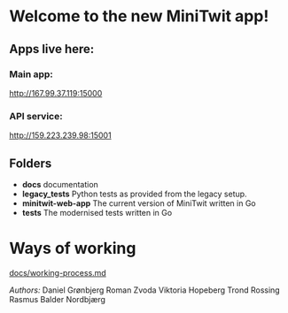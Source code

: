 # Welcome to the new MiniTwit app!

## Apps live here:
### Main app: 
http://167.99.37.119:15000

### API service: 
http://159.223.239.98:15001

## Folders
* **docs** documentation
* **legacy_tests** Python tests as provided from the legacy setup.
* **minitwit-web-app** The current version of MiniTwit written in Go
* **tests** The modernised tests written in Go

# Ways of working
[docs/working-process.md](docs/working-process.md)

*Authors:*
Daniel Grønbjerg
Roman Zvoda
Viktoria Hopeberg
Trond Rossing
Rasmus Balder Nordbjærg
